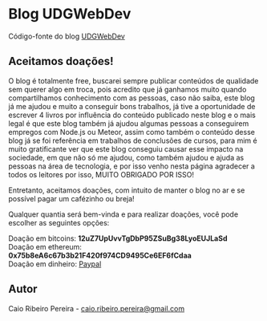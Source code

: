 # Blog UDGWebDev

Código-fonte do blog [UDGWebDev](https://udgwebdev.com)

## Aceitamos doações!

O blog é totalmente free, buscarei sempre publicar conteúdos de qualidade sem querer algo em troca, pois acredito que já ganhamos muito quando compartilhamos conhecimento com as pessoas, caso não saiba, este blog já me ajudou e muito a conseguir bons trabalhos, já tive a oportunidade de escrever 4 livros por influência do conteúdo publicado neste blog e o mais legal é que este blog também já ajudou algumas pessoas a conseguirem empregos com Node.js ou Meteor, assim como também o conteúdo desse blog já se foi referência em trabalhos de conclusões de cursos, para mim é muito gratificante ver que este blog conseguiu causar esse impacto na sociedade, em que não só me ajudou, como também ajudou e ajuda as pessoas na área de tecnologia, e por isso venho nesta página agradecer a todos os leitores por isso, MUITO OBRIGADO POR ISSO!

Entretanto, aceitamos doações, com intuito de manter o blog no ar e se possível pagar um cafézinho ou breja!

Qualquer quantia será bem-vinda e para realizar doações, você pode escolher as seguintes opções:

Doação em bitcoins: **12uZ7UpUvvTgDbP95ZSuBg38LyoEUJLaSd**  
Doação em ethereum: **0x75b8eA6c67b3b21F420f974CD9495Ce6EF6fCdaa**  
Doação em dinheiro: [Paypal](https://www.paypal.com/br/cgi-bin/webscr?cmd=_flow&SESSION=aes9atAIZyqEfnOX7Ggk3ti3kQnUh1rcNOjmqwkcznMkORQxqA7ZrqkdVZC&dispatch=5885d80a13c0db1f8e263663d3faee8d333dc9aadeed3fe0b5b299d55fd35542)  

## Autor

Caio Ribeiro Pereira - caio.ribeiro.pereira@gmail.com
